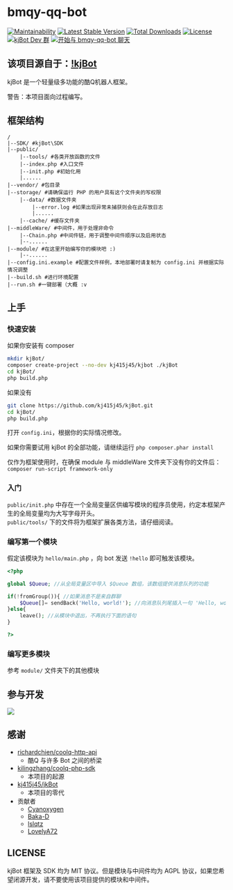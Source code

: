 # bmqy-qq-bot  
[![Maintainability](https://api.codeclimate.com/v1/badges/4b1d92da794a35538812/maintainability)](https://codeclimate.com/github/kj415j45/kjBot/maintainability) [![Latest Stable Version](https://poser.pugx.org/kj415j45/kjbot/v/stable)](https://packagist.org/packages/kj415j45/kjbot) [![Total Downloads](https://poser.pugx.org/kj415j45/kjbot/downloads)](https://packagist.org/packages/kj415j45/kjbot) [![License](https://poser.pugx.org/kj415j45/kjbot/license)](https://packagist.org/packages/kj415j45/kjbot) [![kjBot Dev 群](https://pub.idqqimg.com/wpa/images/group.png)](http://qm.qq.com/cgi-bin/qm/qr?k=I09uiOvPlwWxqinOWx6yrBv_nNuzA2cn) [![开始与 bmqy-qq-bot 聊天](http://wpa.qq.com/pa?p=2:1160110629:41)](http://wpa.qq.com/msgrd?v=3&uin=1160110629&site=qq&menu=yes)

## 该项目源自于：[!kjBot](https://github.com/kj415j45/kjBot)

kjBot 是一个轻量级多功能的酷Q机器人框架。

警告：本项目面向过程编写。

## 框架结构

```
/
|--SDK/ #kjBot\SDK
|--public/
    |--tools/ #各类开放函数的文件
    |--index.php #入口文件
    |--init.php #初始化用
    |......
|--vendor/ #包目录
|--storage/ #请确保运行 PHP 的用户具有这个文件夹的写权限
    |--data/ #数据文件夹
        |--error.log #如果出现异常未捕获则会在此存放日志
        |......
    |--cache/ #缓存文件夹
|--middleWare/ #中间件，用于处理非命令
    |--Chain.php #中间件链，用于调整中间件顺序以及启用状态
    |--......
|--module/ #在这里开始编写你的模块吧 :)
    |--......
|--config.ini.example #配置文件样例，本地部署时请复制为 config.ini 并根据实际情况调整
|--build.sh #进行环境配置
|--run.sh #一键部署（大概 :v
```

## 上手

### 快速安装

如果你安装有 composer
```sh
mkdir kjBot/
composer create-project --no-dev kj415j45/kjbot ./kjBot
cd kjBot/
php build.php
```

如果没有
```sh
git clone https://github.com/kj415j45/kjBot.git
cd kjBot/
php build.php
```

打开 `config.ini`，根据你的实际情况修改。

如果你需要试用 kjBot 的全部功能，请继续运行 `php composer.phar install`

仅作为框架使用时，在确保 module 与 middleWare 文件夹下没有你的文件后：`composer run-script framework-only`

### 入门

`public/init.php` 中存在一个全局变量区供编写模块的程序员使用，约定本框架产生的全局变量均为大写字母开头。  
`public/tools/` 下的文件将为框架扩展各类方法，请仔细阅读。

### 编写第一个模块

假定该模块为 `hello/main.php` ，向 bot 发送 `!hello` 即可触发该模块。
```php
<?php

global $Queue; //从全局变量区中导入 $Queue 数组，该数组提供消息队列的功能

if(!fromGroup()){ //如果消息不是来自群聊
    $Queue[]= sendBack('Hello, world!'); //向消息队列尾插入一句 'Hello, world!'，在哪收到就发到哪，此处只会在私聊中发送
}else{
    leave(); //从模块中退出，不再执行下面的语句
}

?>
```

### 编写更多模块

参考 `module/` 文件夹下的其他模块

## 参与开发

![](https://user-images.githubusercontent.com/18349191/42219471-99b181e4-7efe-11e8-92a8-20535f40d126.png)

## 感谢

- [richardchien/coolq-http-api](https://github.com/richardchien/coolq-http-api)
  - 酷Q 与许多 Bot 之间的桥梁
- [kilingzhang/coolq-php-sdk](https://github.com/kilingzhang/coolq-php-sdk)
  - 本项目的起源
- [kj415j45/jkBot](https://github.com/kj415j45/jkBot)
  - 本项目的零代
- 贡献者
  - [Cyanoxygen](https://github.com/Cyanoxygen)
  - [Baka-D](https://github.com/Baka-D)
  - [lslqtz](https://github.com/lslqtz)
  - [LovelyA72](https://github.com/LovelyA72)

## LICENSE

kjBot 框架及 SDK 均为 MIT 协议。但是模块与中间件均为 AGPL 协议，如果您希望闭源开发，请不要使用该项目提供的模块和中间件。
